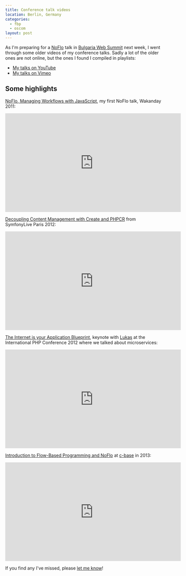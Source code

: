 ```yaml
---
title: Conference talk videos
location: Berlin, Germany
categories:
  - fbp
  - oscom
layout: post
---
```

As I'm preparing for a [NoFlo](https://noflojs.org) talk in [Bulgaria Web Summit](https://bulgariawebsummit.com/) next week, I went through some older videos of my conference talks. Sadly a lot of the older ones are not online, but the ones I found I compiled in playlists:

* [My talks on YouTube](https://www.youtube.com/playlist?list=PLIuD0578pkZ4Ciu9DNkRMG9yvFrEdVby7)
* [My talks on Vimeo](https://vimeo.com/album/4502450)

## Some highlights

[NoFlo, Managing Workflows with JavaScript](https://youtu.be/pgP4v9b5DvE?list=PLIuD0578pkZ4Ciu9DNkRMG9yvFrEdVby7), my first NoFlo talk, Wakanday 2011:

<iframe width="560" height="315" src="https://www.youtube.com/embed/pgP4v9b5DvE?list=PLIuD0578pkZ4Ciu9DNkRMG9yvFrEdVby7" frameborder="0" allowfullscreen></iframe>

[Decoupling Content Management with Create and PHPCR](https://youtu.be/dVFKgWL_TD8?list=PLIuD0578pkZ4Ciu9DNkRMG9yvFrEdVby7) from SymfonyLive Paris 2012:

<iframe width="560" height="315" src="https://www.youtube.com/embed/dVFKgWL_TD8?list=PLIuD0578pkZ4Ciu9DNkRMG9yvFrEdVby7" frameborder="0" allowfullscreen></iframe>

[The Internet is your Application Blueprint](https://youtu.be/VQdl7J_24PA?list=PLIuD0578pkZ4Ciu9DNkRMG9yvFrEdVby7), keynote with [Lukas](https://pooteeweet.org/) at the International PHP Conference 2012 where we talked about microservices:

<iframe width="560" height="315" src="https://www.youtube.com/embed/VQdl7J_24PA?list=PLIuD0578pkZ4Ciu9DNkRMG9yvFrEdVby7" frameborder="0" allowfullscreen></iframe>

[Introduction to Flow-Based Programming and NoFlo](https://vimeo.com/album/4502450/video/72065207) at [c-base](https://c-base.org) in 2013:

<iframe src="https://player.vimeo.com/video/72065207" width="560" height="315" frameborder="0" webkitallowfullscreen mozallowfullscreen allowfullscreen></iframe>

If you find any I've missed, please [let me know](mailto:henri.bergius@iki.fi)!
